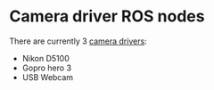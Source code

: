 # Camera driver ROS nodes

There are currently 3 [camera drivers](https://gitlab.com/NL-outback-challenge-2016/obc-2016-ros/wikis/camera-drivers):

* Nikon D5100
* Gopro hero 3
* USB Webcam




    


    